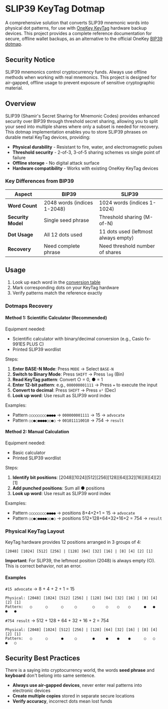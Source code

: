 # SLIP39 KeyTag Dotmap

A comprehensive solution that converts SLIP39 mnemonic words into physical dot patterns, for use with [OneKey KeyTag](https://onekey.so/products/onekey-keytag/) hardware backup devices. This project provides a complete reference documentation for secure, offline wallet backups, as an alternative to the official OneKey [BIP39 dotmap](https://github.com/OneKeyHQ/bip39-dotmap).

## Security Notice

SLIP39 mnemonics control cryptocurrency funds. Always use offline methods when working with real mnemonics. This project is designed for air-gapped, offline usage to prevent exposure of sensitive cryptographic material.

## Overview

SLIP39 (Shamir's Secret Sharing for Mnemonic Codes) provides enhanced security over BIP39 through threshold secret sharing, allowing you to split your seed into multiple shares where only a subset is needed for recovery. This dotmap implementation enables you to store SLIP39 phrases on durable metal KeyTag devices, providing:

- **Physical durability** - Resistant to fire, water, and electromagnetic pulses
- **Threshold security** - 2-of-3, 3-of-5 sharing schemes vs single point of failure
- **Offline storage** - No digital attack surface
- **Hardware compatibility** - Works with existing OneKey KeyTag devices

### Key Differences from BIP39

| Aspect | BIP39 | SLIP39 |
|--------|-------|--------|
| **Word Count** | 2048 words (indices 1-2048) | 1024 words (indices 1-1024) |
| **Security Model** | Single seed phrase | Threshold sharing (M-of-N) |
| **Dot Usage** | All 12 dots used | 11 dots used (leftmost always empty) |
| **Recovery** | Need complete phrase | Need threshold number of shares |

## Usage

1. Look up each word in the [conversion table](docs/dotmap.md)
2. Mark corresponding dots on your KeyTag hardware
3. Verify patterns match the reference exactly

### Dotmaps Recovery

#### Method 1: Scientific Calculator (Recommended)

Equipment needed:

- Scientific calculator with binary/decimal conversion (e.g., Casio fx-991ES PLUS C)
- Printed SLIP39 wordlist

Steps:

1. **Enter BASE-N Mode**: Press `MODE` → Select `BASE-N`
2. **Switch to Binary Mode**: Press `SHIFT` → Press `log` (Bin)
3. **Read KeyTag pattern**: Convert ○ = 0, ● = 1
4. **Enter 12-bit pattern**: e.g., `000000001111` → Press `=` to execute the input
5. **Convert to decimal**: Press `SHIFT` → Press `x²` (Dec)
6. **Look up word**: Use result as SLIP39 word index

Examples:

- Pattern `○○○○○○○○●●●●` → `000000001111` → 15 → `advocate`
- Pattern `○○●○●●●●○○●○` → `001011110010` → 754 → `result`

#### Method 2: Manual Calculation

Equipment needed:

- Basic calculator
- Printed SLIP39 wordlist

Steps:

1. **Identify bit positions**: [2048][1024][512][256][128][64][32][16][8][4][2][1]
2. **Add punched positions**: Sum all ● positions
3. **Look up word**: Use result as SLIP39 word index

Examples:
- Pattern `○○○○○○○○●●●●` → positions 8+4+2+1 = 15 → `advocate`
- Pattern `○○●○●●●●○○●○` → positions 512+128+64+32+16+2 = 754 → `result`

### Physical KeyTag Layout

KeyTag hardware provides 12 positions arranged in 3 groups of 4:

```
[2048] [1024] [512] [256] | [128] [64] [32] [16] | [8] [4] [2] [1]
```

**Important**: For SLIP39, the leftmost position (2048) is always empty (○). This is correct behavior, not an error.

#### Examples

`#15 advocate` → 8 + 4 + 2 + 1 = 15

```
Physical: [2048] [1024] [512] [256] | [128] [64] [32] [16] | [8] [4] [2] [1]
Pattern:   ○      ○      ○     ○       ○     ○    ○    ○      ●   ●   ●   ●
```

`#754 result` → 512 + 128 + 64 + 32 + 16 + 2 = 754

```
Physical: [2048] [1024] [512] [256] | [128] [64] [32] [16] | [8] [4] [2] [1]
Pattern:   ○      ○      ●     ○       ●     ●    ●    ●      ○   ○   ●   ○
```

## Security Best Practices

There is a saying into cryptocurrency world, the words **seed phrase** and **keyboard** don't belong into same sentence.

- **Always use air-gapped devices**, never enter real patterns into electronic devices
- **Create multiple copies** stored in separate secure locations
- **Verify accuracy**, incorrect dots mean lost funds
